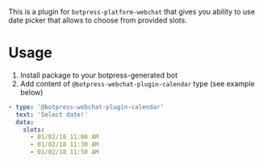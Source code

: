 This is a plugin for `botpress-platform-webchat` that gives you ability to use date picker
that allows to choose from provided slots.

# Usage

1. Install package to your botpress-generated bot
2. Add content of `@botpress-webchat-plugin-calendar` type (see example below)

```yml
- type: '@botpress-webchat-plugin-calendar'
  text: 'Select date!'
  data:
    slots:
      - 01/02/18 11:00 AM
      - 01/02/18 11:30 AM
      - 01/02/18 11:50 AM
```
